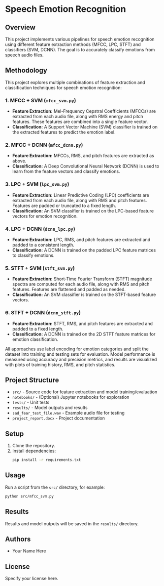 # Speech Emotion Recognition

## Overview
This project implements various pipelines for speech emotion recognition using different feature extraction methods (MFCC, LPC, STFT) and classifiers (SVM, DCNN). The goal is to accurately classify emotions from speech audio files.

## Methodology
This project explores multiple combinations of feature extraction and classification techniques for speech emotion recognition:

### 1. MFCC + SVM (`mfcc_svm.py`)
- **Feature Extraction:** Mel-Frequency Cepstral Coefficients (MFCCs) are extracted from each audio file, along with RMS energy and pitch features. These features are combined into a single feature vector.
- **Classification:** A Support Vector Machine (SVM) classifier is trained on the extracted features to predict the emotion label.

### 2. MFCC + DCNN (`mfcc_dcnn.py`)
- **Feature Extraction:** MFCCs, RMS, and pitch features are extracted as above.
- **Classification:** A Deep Convolutional Neural Network (DCNN) is used to learn from the feature vectors and classify emotions.

### 3. LPC + SVM (`lpc_svm.py`)
- **Feature Extraction:** Linear Predictive Coding (LPC) coefficients are extracted from each audio file, along with RMS and pitch features. Features are padded or truncated to a fixed length.
- **Classification:** An SVM classifier is trained on the LPC-based feature vectors for emotion recognition.

### 4. LPC + DCNN (`dcnn_lpc.py`)
- **Feature Extraction:** LPC, RMS, and pitch features are extracted and padded to a consistent length.
- **Classification:** A DCNN is trained on the padded LPC feature matrices to classify emotions.

### 5. STFT + SVM (`stft_svm.py`)
- **Feature Extraction:** Short-Time Fourier Transform (STFT) magnitude spectra are computed for each audio file, along with RMS and pitch features. Features are flattened and padded as needed.
- **Classification:** An SVM classifier is trained on the STFT-based feature vectors.

### 6. STFT + DCNN (`dcnn_stft.py`)
- **Feature Extraction:** STFT, RMS, and pitch features are extracted and padded to a fixed length.
- **Classification:** A DCNN is trained on the 2D STFT feature matrices for emotion classification.

All approaches use label encoding for emotion categories and split the dataset into training and testing sets for evaluation. Model performance is measured using accuracy and precision metrics, and results are visualized with plots of training history, RMS, and pitch statistics.

## Project Structure
- `src/` - Source code for feature extraction and model training/evaluation
- `notebooks/` - (Optional) Jupyter notebooks for exploration
- `tests/` - Unit tests
- `results/` - Model outputs and results
- `sad_fear_test_file.wav` - Example audio file for testing
- `project_report.docx` - Project documentation

## Setup
1. Clone the repository.
2. Install dependencies:
   ```bash
   pip install -r requirements.txt
   ```

## Usage
Run a script from the `src/` directory, for example:
```bash
python src/mfcc_svm.py
```

## Results
Results and model outputs will be saved in the `results/` directory.

## Authors
- Your Name Here

## License
Specify your license here. 
